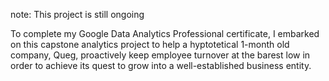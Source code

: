 note: This project is still ongoing

To complete my Google Data Analytics Professional certificate, I embarked on this capstone analytics project to help a hyptotetical 1-month old company, Queg, proactively keep employee turnover at the barest low in order to achieve its quest to grow into a well-established business entity. 
